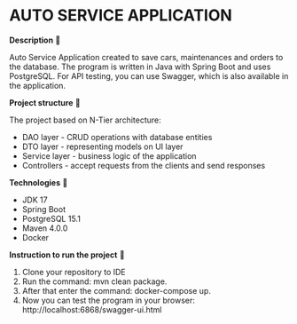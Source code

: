 # AUTO SERVICE APPLICATION
**Description** 📄

Auto Service Application created to save cars, maintenances and orders to the database.
The program is written in Java with Spring Boot and uses PostgreSQL.
For API testing, you can use Swagger, which is also available in the application.

**Project structure** 📄

The project based on N-Tier architecture:
- DAO layer - CRUD operations with database entities
- DTO layer - representing models on UI layer
- Service layer - business logic of the application
- Controllers - accept requests from the clients and send responses

**Technologies** 📡
- JDK 17
- Spring Boot
- PostgreSQL 15.1
- Maven 4.0.0
- Docker


**Instruction to run the project** 📄
1. Clone your repository to IDE
2. Run the command: mvn clean package.
3. After that enter the command: docker-compose up.
4. Now you can test the program in your browser: http://localhost:6868/swagger-ui.html
